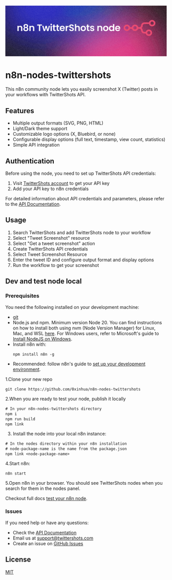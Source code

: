 ![n8n TwitterShots node image](./n8n-TwitterShots-node.png)

# n8n-nodes-twittershots

This n8n community node lets you easily screenshot X (Twitter) posts in your workflows with TwitterShots API.

## Features

- Multiple output formats (SVG, PNG, HTML)
- Light/Dark theme support
- Customizable logo options (X, Bluebird, or none)
- Configurable display options (full text, timestamp, view count, statistics)
- Simple API integration

## Authentication

Before using the node, you need to set up TwitterShots API credentials:

1. Visit [TwitterShots account](https://twittershots.com/account/settings) to get your API key
2. Add your API key to n8n credentials

For detailed information about API credentials and parameters, please refer to the [API Documentation](https://twittershots.com/docs/api).

## Usage

1. Search TwitterShots and add TwitterShots node to your workflow
2. Select "Tweet Screenshot" resource
3. Select "Get a tweet screenshot" action
4. Create TwitterShots API credentials
5. Select Tweet Screenshot Resource
6. Enter the tweet ID and configure output format and display options
7. Run the workflow to get your screenshot

## Dev and test node local

### Prerequisites

You need the following installed on your development machine:

* [git](https://git-scm.com/downloads)
* Node.js and npm. Minimum version Node 20. You can find instructions on how to install both using nvm (Node Version Manager) for Linux, Mac, and WSL [here](https://github.com/nvm-sh/nvm). For Windows users, refer to Microsoft's guide to [Install NodeJS on Windows](https://docs.microsoft.com/en-us/windows/dev-environment/javascript/nodejs-on-windows).
* Install n8n with:
  ```
  npm install n8n -g
  ```
* Recommended: follow n8n's guide to [set up your development environment](https://docs.n8n.io/integrations/creating-nodes/build/node-development-environment/).

1.Clone your new repo

  ```
  git clone https://github.com/0xinhua/n8n-nodes-twittershots
  ```

2.When you are ready to test your node, publish it locally

```
# In your n8n-nodes-twittershots directory
npm i
npm run build
npm link
```

3. Install the node into your local n8n instance:

```
# In the nodes directory within your n8n installation
# node-package-name is the name from the package.json
npm link <node-package-name>
```

4.Start n8n:

```
n8n start
```

5.Open n8n in your browser. You should see TwitterShots nodes when you search for them in the nodes panel.

Checkout full docs [test your n8n node](https://docs.n8n.io/integrations/creating-nodes/build/declarative-style-node/#test-your-node).

### Issues

If you need help or have any questions:

- Check the [API Documentation](https://twittershots.com/docs/api)
- Email us at support@twittershots.com
- Create an issue on [GitHub Issues](https://github.com/0xinhua/n8n-nodes-twittershots/issues)

## License

[MIT](LICENSE.md)
